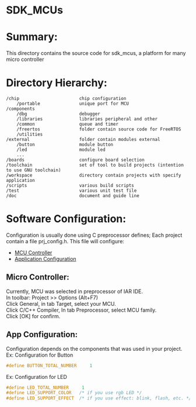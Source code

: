# SDK_MCUs
Summary:
========
This directory contains the source code for sdk_mcus, a platform for many
micro controller

Directory Hierarchy:
====================

    /chip                       chip configuration
        /portable               unique port for MCU
    /components                 
        /dbg                    debugger
        /libraries              libraries peripheral and other
        /common                 queue and timer
        /freertos               folder contain source code for FreeRTOS
        /utilities
    /external                   folder contain modules external
        /button                 module button
        /led                    module led
        ...
    /boards                     configure board selection
    /toolchain                  set of tool to build projects (intention to use GNU toolchain)
    /workspace                  directory contain projects with specify application
    /scripts                    various build scripts
    /test                       various unit test file
    /doc                        document and guide line

Software Configuration:
=======================
Configuration is usually done using C preprocessor defines;
Each project contain a file prj_config.h. This file will configure:
* [MCU Controller](#Micro-Controller)
* [Application Configuration](#App-Configurating)

Micro Controller:
------------------------------
Currently, MCU was selected in preprocessor of IAR IDE.<br>
In toolbar: Project >> Options (Alt+F7)<br>
Click General, in tab Target, select your MCU.<br>
Click C/C++ Compiler, In tab Preprocessor, select MCU family.<br>
Click [OK] for confirm.

App Configuration:
----------------------

Configuration depends on the components that was used in your project.<br>
Ex: Configuration for Button<br>
```c
#define BUTTON_TOTAL_NUMBER     1
```

Ex: Configuration for LED<br>
```c
#define LED_TOTAL_NUMBER     1
#define LED_SUPPORT_COLOR   /* if you use rgb LED */
#define LED_SUPPORT_EFFECT  /* if you use effect: blink, flash, etc. */
```
